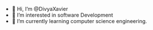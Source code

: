 - 👋 Hi, I’m @DivyaXavier
- 👀 I’m interested in software Development
- 🌱 I’m currently learning computer science engineering.


<!---
Xavierdivya/Xavierdivya is a ✨ special ✨ repository because its `README.md` (this file) appears on your GitHub profile.
You can click the Preview link to take a look at your changes.
--->
